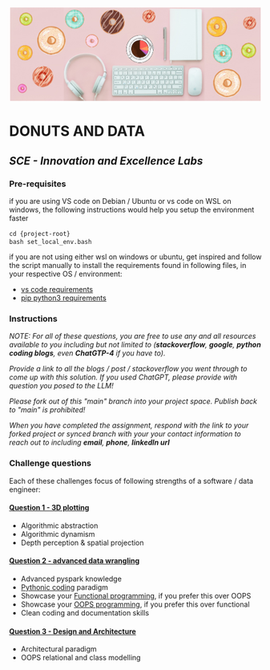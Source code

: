 ![Southern California Edison](/assets/images/donuts_and_data.png)
# DONUTS AND DATA
## _SCE - Innovation and Excellence Labs_

### Pre-requisites

if you are using VS code on Debian / Ubuntu or vs code on WSL on windows, the following instructions would help you setup the environment faster
```
cd {project-root}
bash set_local_env.bash
```

if you are not using either wsl on windows or ubuntu, get inspired and follow the script manually to install the requirements found in following files, in your respective OS / environment:
* [vs code requirements](requirements/vscode_requirements.txt)
* [pip python3 requirements](requirements/pip_requirements.txt)

### Instructions
<em>
NOTE: For all of these questions, you are free to use any and all resources available to you including but not limited to (<strong>stackoverflow</strong>, <strong>google</strong>, <strong>python coding blogs</strong>, even <strong>ChatGTP-4</strong> if you have to). 

Provide a link to all the blogs / post / stackoverflow you went through to come up with this solution. If you used ChatGPT, please provide with question you posed to the LLM!

Please fork out of this "main" branch into your project space. Publish back to "main" is prohibited!

When you have completed the assignment, respond with the link to your forked project or synced branch with your your contact information to reach out to including __email__, __phone__, __linkedIn url__
</em>

### Challenge questions
Each of these challenges focus of following strengths of a software / data engineer:

#### [Question 1 - 3D plotting](Question_1.ipynb)
* Algorithmic abstraction
* Algorithmic dynamism
* Depth perception & spatial projection

#### [Question 2 - advanced data wrangling](Question_2.ipynb)
* Advanced pyspark knowledge
* [Pythonic coding](https://docs.python-guide.org/writing/style/) paradigm
* Showcase your [Functional programming](https://realpython.com/python-functional-programming/), if you prefer this over OOPS
* Showcase your [OOPS programming](https://realpython.com/python3-object-oriented-programming/), if you prefer this over functional
* Clean coding and documentation skills

#### [Question 3 - Design and Architecture](Question_3.ipynb)
* Architectural paradigm
* OOPS relational and class modelling



